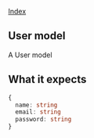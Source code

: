 [Index](../index.md)

## User model

A User model

## What it expects

```typescript
{
  name: string
  email: string
  password: string
}
```
